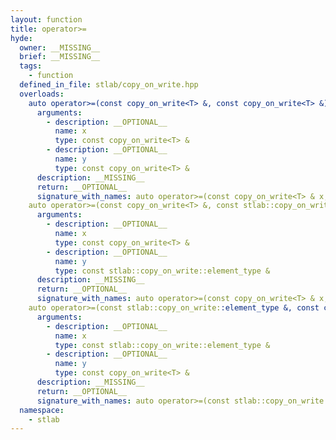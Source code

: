 ```yaml
---
layout: function
title: operator>=
hyde:
  owner: __MISSING__
  brief: __MISSING__
  tags:
    - function
  defined_in_file: stlab/copy_on_write.hpp
  overloads:
    auto operator>=(const copy_on_write<T> &, const copy_on_write<T> &) -> bool:
      arguments:
        - description: __OPTIONAL__
          name: x
          type: const copy_on_write<T> &
        - description: __OPTIONAL__
          name: y
          type: const copy_on_write<T> &
      description: __MISSING__
      return: __OPTIONAL__
      signature_with_names: auto operator>=(const copy_on_write<T> & x, const copy_on_write<T> & y) -> bool
    auto operator>=(const copy_on_write<T> &, const stlab::copy_on_write::element_type &) -> bool:
      arguments:
        - description: __OPTIONAL__
          name: x
          type: const copy_on_write<T> &
        - description: __OPTIONAL__
          name: y
          type: const stlab::copy_on_write::element_type &
      description: __MISSING__
      return: __OPTIONAL__
      signature_with_names: auto operator>=(const copy_on_write<T> & x, const stlab::copy_on_write::element_type & y) -> bool
    auto operator>=(const stlab::copy_on_write::element_type &, const copy_on_write<T> &) -> bool:
      arguments:
        - description: __OPTIONAL__
          name: x
          type: const stlab::copy_on_write::element_type &
        - description: __OPTIONAL__
          name: y
          type: const copy_on_write<T> &
      description: __MISSING__
      return: __OPTIONAL__
      signature_with_names: auto operator>=(const stlab::copy_on_write::element_type & x, const copy_on_write<T> & y) -> bool
  namespace:
    - stlab
---
```

